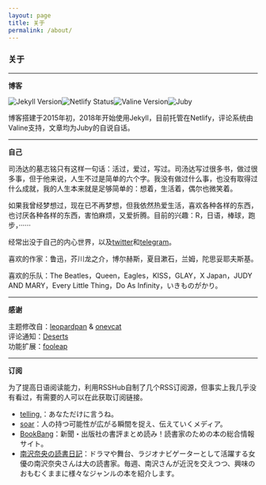 ```yaml
---
layout: page 
title: 关于
permalink: /about/
---
```


### 关于
------------------
**博客**

[![Jekyll Version](https://jubeny.com/images/jekyll.svg)](https://jekyllrb.com/)[![Netlify Status](https://jubeny.com/images/netlify.svg)](https://app.netlify.com/sites/jubeny/deploys)[![Valine Version](https://jubeny.com/images/valine.svg)](https://valine.js.org/)[![Juby](https://jubeny.com/images/juby.svg)](https://rosemary.ink)

博客搭建于2015年初，2018年开始使用Jekyll，目前托管在Netlify，评论系统由Valine支持，文章均为Juby的自说自话。

-------------------
**自己**

司汤达的墓志铭只有这样一句话：活过，爱过，写过。司汤达写过很多书，做过很多事，但于他来说，人生不过是简单的六个字。我没有做过什么事，也没有取得过什么成就，我的人生本来就是足够简单的：想着，生活着，偶尔也微笑着。

如果我曾经梦想过，现在已不再梦想，但我依然热爱生活，喜欢各种各样的东西，也讨厌各种各样的东西，害怕麻烦，又爱折腾。目前的兴趣：R，日语，棒球，跑步，······

经常出没于自己的内心世界，以及[twitter](https://twitter.com/jubyshu)和[telegram](https://t.me/jubyshu)。

喜欢的作家：鲁迅，芥川龙之介，博尔赫斯，夏目漱石，兰姆，陀思妥耶夫斯基。

喜欢的乐队：The Beatles，Queen，Eagles，KISS，GLAY，X Japan，JUDY AND MARY，Every Little Thing，Do As Infinity，いきものがかり。

-------------------
**感谢**

主题修改自：[leopardpan](https://github.com/leopardpan/leopardpan.github.io/) & [onevcat](https://github.com/onevcat/vno-jekyll)  
评论通知：[Deserts](https://panjunwen.com/valine-admin-document/)  
功能扩展：[fooleap](https://blog.fooleap.org/)

-------------------
**订阅**

为了提高日语阅读能力，利用RSSHub自制了几个RSS订阅源，但事实上我几乎没有看过，有需要的人可以在此获取订阅链接。

- [telling,](http://rss.rosemary.ink/telling/story)：あなただけに言うね。
- [soar](http://rss.rosemary.ink/soar/home)：人の持つ可能性が広がる瞬間を捉え、伝えていくメディア。
- [BookBang](http://rss.rosemary.ink/bookbang/news)：新聞・出版社の書評まとめ読み！読書家のための本の総合情報サイト。
- [南沢奈央の読書日記](http://rss.rosemary.ink/bookbang/serial/minamisawanao)：ドラマや舞台、ラジオナビゲーターとして活躍する女優の南沢奈央さんは大の読書家。毎週、南沢さんが近況を交えつつ、興味のおもむくままに様々なジャンルの本を紹介します。


<style>
  img {
    display: inline-flex !important;
    margin: auto !important;
  }
</style>
